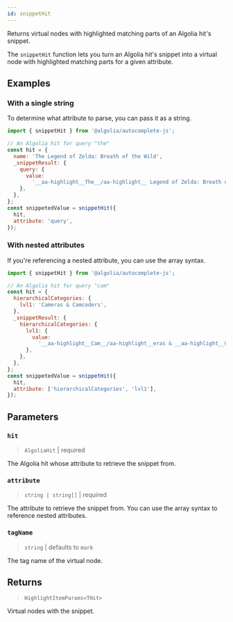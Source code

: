```yaml
---
id: snippetHit
---
```


Returns virtual nodes with highlighted matching parts of an Algolia hit's snippet.

The `snippetHit` function lets you turn an Algolia hit's snippet into a virtual node with highlighted matching parts for a given attribute.

## Examples

### With a single string

To determine what attribute to parse, you can pass it as a string.

```js
import { snippetHit } from '@algolia/autocomplete-js';

// An Algolia hit for query "the"
const hit = {
  name: 'The Legend of Zelda: Breath of the Wild',
  _snippetResult: {
    query: {
      value:
        '__aa-highlight__The__/aa-highlight__ Legend of Zelda: Breath of __aa-highlight__the__/aa-highlight__ Wild',
    },
  },
};
const snippetedValue = snippetHit({
  hit,
  attribute: 'query',
});
```

### With nested attributes

If you're referencing a nested attribute, you can use the array syntax.

```js
import { snippetHit } from '@algolia/autocomplete-js';

// An Algolia hit for query "cam"
const hit = {
  hierarchicalCategories: {
    lvl1: 'Cameras & Camcoders',
  },
  _snippetResult: {
    hierarchicalCategories: {
      lvl1: {
        value:
          '__aa-highlight__Cam__/aa-highlight__eras & __aa-highlight__Cam__/aa-highlight__coders',
      },
    },
  },
};
const snippetedValue = snippetHit({
  hit,
  attribute: ['hierarchicalCategories', 'lvl1'],
});
```

## Parameters

### `hit`

> `AlgoliaHit` | required

The Algolia hit whose attribute to retrieve the snippet from.

### `attribute`

> `string | string[]` | required

The attribute to retrieve the snippet from. You can use the array syntax to reference nested attributes.

### `tagName`

> `string` | defaults to `mark`

The tag name of the virtual node.

## Returns

> `HighlightItemParams<THit>`

Virtual nodes with the snippet.
